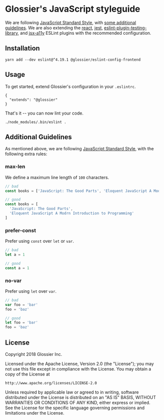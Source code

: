 # Glossier's JavaScript styleguide
We are following [JavaScript Standard Style](https://standardjs.com), with [some additional guidelines](#additional-guidelines). We are also extending the [react](https://github.com/yannickcr/eslint-plugin-react), [jest](https://github.com/jest-community/eslint-plugin-jest), [eslint-plugin-testing-library](https://github.com/testing-library/eslint-plugin-testing-library), and [jsx-a11y](https://www.npmjs.com/package/eslint-plugin-jsx-a11y) ESLint plugins with the recommended configuration.

## Installation
```
yarn add --dev eslint@^4.19.1 @glossier/eslint-config-frontend
```

## Usage
To get started, extend Glossier's configuration in your `.eslintrc`.

```
{
  "extends": "@glossier"
}
```

That's it -- you can now lint your code.

```
./node_modules/.bin/eslint .
```

## Additional Guidelines
As mentioned above, we are following [JavaScript Standard Style](https://standardjs.com), with the following extra rules:

### max-len
We define a maximum line length of `100` characters.

```js
// bad
const books = ['JavaScript: The Good Parts', 'Eloquent JavaScript A Modrn Introduction to Programming']

// good
const books = [
  'JavaScript: The Good Parts',
  'Eloquent JavaScript A Modrn Introduction to Programming'
]
```

### prefer-const
Prefer using `const` over `let` or `var`.

```js
// bad
let a = 1

// good
const a = 1
```

### no-var
Prefer using `let` over `var`.

```js
// bad
var foo = 'bar'
foo = 'baz'

// good
let foo = 'bar'
foo = 'baz'
```


## License
Copyright 2018 Glossier Inc.

Licensed under the Apache License, Version 2.0 (the "License");
you may not use this file except in compliance with the License.
You may obtain a copy of the License at

    http://www.apache.org/licenses/LICENSE-2.0

Unless required by applicable law or agreed to in writing, software
distributed under the License is distributed on an "AS IS" BASIS,
WITHOUT WARRANTIES OR CONDITIONS OF ANY KIND, either express or implied.
See the License for the specific language governing permissions and
limitations under the License.
